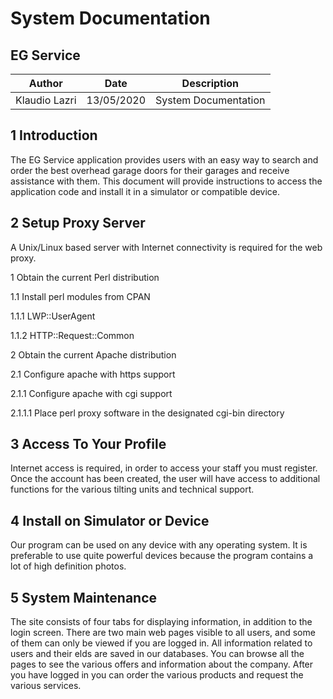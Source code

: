 # System Documentation
## EG Service

| Author | Date | Description |
| --- | --- | --- |
| Klaudio Lazri | 13/05/2020 | System Documentation |


## 1 Introduction

The EG Service application provides users with an easy way to search and order the best overhead garage doors for their garages and receive assistance with them. This document will provide instructions to access the application code and install it in a simulator or compatible device.

## 2 Setup Proxy Server

A Unix/Linux based server with Internet connectivity is required for the web proxy.

1 Obtain the current Perl distribution

1.1 Install perl modules from CPAN

1.1.1 LWP::UserAgent

1.1.2 HTTP::Request::Common

2 Obtain the current Apache distribution

2.1 Configure apache with https support

2.1.1 Configure apache with cgi support

2.1.1.1 Place perl proxy software in the designated cgi-bin directory

## 3 Access To Your Profile

Internet access is required, in order to access your staff you must register. Once the account has been created, the user will have access to additional functions for the various tilting units and technical support.

## 4 Install on Simulator or Device

Our program can be used on any device with any operating system. It is preferable to use quite powerful devices because the program contains a lot of high definition photos.

## 5 System Maintenance

The site consists of four tabs for displaying information, in addition to the login screen. There are two main web pages visible to all users, and some of them can only be viewed if you are logged in. All information related to users and their elds are saved in our databases. You can browse all the pages to see the various offers and information about the company. After you have logged in you can order the various products and request the various services.
